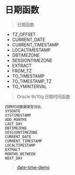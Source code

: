 # 日期函数

> 日期函数

- TZ_OFFSET
- CURRENT_DATE
- CURRENT_TIMESTAMP
- LOCALTIMESTAMP
- DBTIMEZONE
- SESSIONTIMEZONE
- EXTRACT
- FROM_TZ
- TO_TIMESTAMP
- TO_TIMESTAMP_TZ
- TO_YMINTERVAL

> Oracle 9i/10g 日期时间函数

```oracle
四种时间数据类型对比
SYSDATE
SYSTIMESTAMP
ADD_MONTHS
LAST_DAY
DBTIMEZONE
SESSIONTIMEZONE
CURRENT_DATE
CURRENT_TIMESTAMP
LOCALTIMESTAMP
EXTRACT
MONTHS_BETWEEN
NEXT_DAY
```

> [date-time-demo](../sql_demo/base/03_func_date_time.sql)
